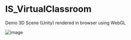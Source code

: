# IS_VirtualClassroom
Demo 3D Scene (Unity) rendered in browser using WebGL

![image](https://github.com/user-attachments/assets/ff881630-2e72-4207-820d-2c7c8fe995c3)

